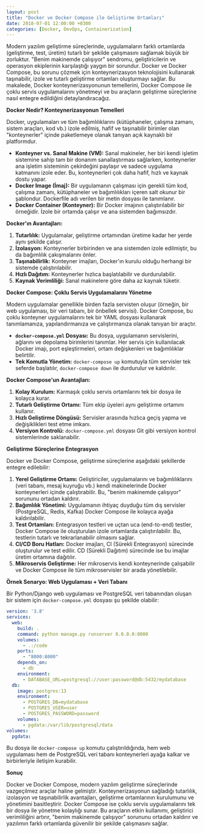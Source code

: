 ```yaml
---
layout: post
title: "Docker ve Docker Compose ile Geliştirme Ortamları"
date: 2018-07-01 12:00:00 +0300
categories: [Docker, DevOps, Containerization]
---
```



Modern yazılım geliştirme süreçlerinde, uygulamaların farklı ortamlarda (geliştirme, test, üretim) tutarlı bir şekilde çalışmasını sağlamak büyük bir zorluktur. "Benim makinemde çalışıyor" sendromu, geliştiricilerin ve operasyon ekiplerinin karşılaştığı yaygın bir sorundur. Docker ve Docker Compose, bu sorunu çözmek için konteynerizasyon teknolojisini kullanarak taşınabilir, izole ve tutarlı geliştirme ortamları oluşturmayı sağlar. Bu makalede, Docker konteynerizasyonunun temellerini, Docker Compose ile çoklu servis uygulamalarını yönetmeyi ve bu araçların geliştirme süreçlerine nasıl entegre edildiğini detaylandıracağız.

**Docker Nedir? Konteynerizasyonun Temelleri**

Docker, uygulamaları ve tüm bağımlılıklarını (kütüphaneler, çalışma zamanı, sistem araçları, kod vb.) izole edilmiş, hafif ve taşınabilir birimler olan "konteynerler" içinde paketlemeye olanak tanıyan açık kaynaklı bir platformdur.

*   **Konteyner vs. Sanal Makine (VM):** Sanal makineler, her biri kendi işletim sistemine sahip tam bir donanım sanallaştırması sağlarken, konteynerler ana işletim sisteminin çekirdeğini paylaşır ve sadece uygulama katmanını izole eder. Bu, konteynerleri çok daha hafif, hızlı ve kaynak dostu yapar.
*   **Docker Image (İmaj):** Bir uygulamanın çalışması için gerekli tüm kod, çalışma zamanı, kütüphaneler ve bağımlılıkları içeren salt okunur bir şablondur. Dockerfile adı verilen bir metin dosyası ile tanımlanır.
*   **Docker Container (Konteyner):** Bir Docker imajının çalıştırılabilir bir örneğidir. İzole bir ortamda çalışır ve ana sistemden bağımsızdır.

**Docker'ın Avantajları:**

1.  **Tutarlılık:** Uygulamalar, geliştirme ortamından üretime kadar her yerde aynı şekilde çalışır.
2.  **İzolasyon:** Konteynerler birbirinden ve ana sistemden izole edilmiştir, bu da bağımlılık çakışmalarını önler.
3.  **Taşınabilirlik:** Konteyner imajları, Docker'ın kurulu olduğu herhangi bir sistemde çalıştırılabilir.
4.  **Hızlı Dağıtım:** Konteynerler hızlıca başlatılabilir ve durdurulabilir.
5.  **Kaynak Verimliliği:** Sanal makinelere göre daha az kaynak tüketir.

**Docker Compose: Çoklu Servis Uygulamalarını Yönetme**

Modern uygulamalar genellikle birden fazla servisten oluşur (örneğin, bir web uygulaması, bir veri tabanı, bir önbellek servisi). Docker Compose, bu çoklu konteyner uygulamalarını tek bir YAML dosyası kullanarak tanımlamanıza, yapılandırmanıza ve çalıştırmanıza olanak tanıyan bir araçtır.

*   **`docker-compose.yml` Dosyası:** Bu dosya, uygulamanın servislerini, ağlarını ve depolama birimlerini tanımlar. Her servis için kullanılacak Docker imajı, port eşleştirmeleri, ortam değişkenleri ve bağımlılıklar belirtilir.
*   **Tek Komutla Yönetim:** `docker-compose up` komutuyla tüm servisler tek seferde başlatılır, `docker-compose down` ile durdurulur ve kaldırılır.

**Docker Compose'un Avantajları:**

1.  **Kolay Kurulum:** Karmaşık çoklu servis ortamlarını tek bir dosya ile kolayca kurar.
2.  **Tutarlı Geliştirme Ortamı:** Tüm ekip üyeleri aynı geliştirme ortamını kullanır.
3.  **Hızlı Geliştirme Döngüsü:** Servisler arasında hızlıca geçiş yapma ve değişiklikleri test etme imkanı.
4.  **Versiyon Kontrolü:** `docker-compose.yml` dosyası Git gibi versiyon kontrol sistemlerinde saklanabilir.

**Geliştirme Süreçlerine Entegrasyon**

Docker ve Docker Compose, geliştirme süreçlerine aşağıdaki şekillerde entegre edilebilir:

1.  **Yerel Geliştirme Ortamı:** Geliştiriciler, uygulamalarını ve bağımlılıklarını (veri tabanı, mesaj kuyruğu vb.) kendi makinelerinde Docker konteynerleri içinde çalıştırabilir. Bu, "benim makinemde çalışıyor" sorununu ortadan kaldırır.
2.  **Bağımlılık Yönetimi:** Uygulamanın ihtiyaç duyduğu tüm dış servisler (PostgreSQL, Redis, Kafka) Docker Compose ile kolayca ayağa kaldırılabilir.
3.  **Test Ortamları:** Entegrasyon testleri ve uçtan uca (end-to-end) testler, Docker Compose ile oluşturulan izole ortamlarda çalıştırılabilir. Bu, testlerin tutarlı ve tekrarlanabilir olmasını sağlar.
4.  **CI/CD Boru Hatları:** Docker imajları, CI (Sürekli Entegrasyon) sürecinde oluşturulur ve test edilir. CD (Sürekli Dağıtım) sürecinde ise bu imajlar üretim ortamına dağıtılır.
5.  **Mikroservis Geliştirme:** Her mikroservis kendi konteynerinde çalışabilir ve Docker Compose ile tüm mikroservisler bir arada yönetilebilir.

**Örnek Senaryo: Web Uygulaması + Veri Tabanı**

Bir Python/Django web uygulaması ve PostgreSQL veri tabanından oluşan bir sistem için `docker-compose.yml` dosyası şu şekilde olabilir:

```yaml
version: '3.8'
services:
  web:
    build: .
    command: python manage.py runserver 0.0.0.0:8000
    volumes:
      - .:/code
    ports:
      - "8000:8000"
    depends_on:
      - db
    environment:
      - DATABASE_URL=postgresql://user:password@db:5432/mydatabase
  db:
    image: postgres:13
    environment:
      - POSTGRES_DB=mydatabase
      - POSTGRES_USER=user
      - POSTGRES_PASSWORD=password
    volumes:
      - pgdata:/var/lib/postgresql/data
volumes:
  pgdata:
```

Bu dosya ile `docker-compose up` komutu çalıştırıldığında, hem web uygulaması hem de PostgreSQL veri tabanı konteynerleri ayağa kalkar ve birbirleriyle iletişim kurabilir.

**Sonuç**

Docker ve Docker Compose, modern yazılım geliştirme süreçlerinde vazgeçilmez araçlar haline gelmiştir. Konteynerizasyonun sağladığı tutarlılık, izolasyon ve taşınabilirlik avantajları, geliştirme ortamlarının kurulumunu ve yönetimini basitleştirir. Docker Compose ise çoklu servis uygulamalarını tek bir dosya ile yönetme kolaylığı sunar. Bu araçların etkin kullanımı, geliştirici verimliliğini artırır, "benim makinemde çalışıyor" sorununu ortadan kaldırır ve yazılımın farklı ortamlarda güvenilir bir şekilde çalışmasını sağlar.